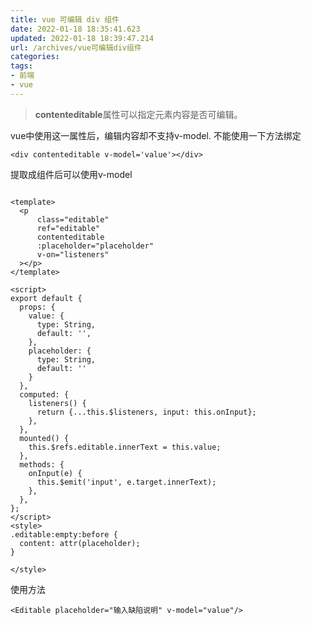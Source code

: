 ```yaml
---
title: vue 可编辑 div 组件
date: 2022-01-18 18:35:41.623
updated: 2022-01-18 18:39:47.214
url: /archives/vue可编辑div组件
categories: 
tags: 
- 前端
- vue
---
```


> **contenteditable**属性可以指定元素内容是否可编辑。

vue中使用这一属性后，编辑内容却不支持v-model.
不能使用一下方法绑定
```vue
<div contenteditable v-model='value'></div>
```
提取成组件后可以使用v-model
```vue

<template>
  <p
      class="editable"
      ref="editable"
      contenteditable
      :placeholder="placeholder"
      v-on="listeners"
  ></p>
</template>

<script>
export default {
  props: {
    value: {
      type: String,
      default: '',
    },
    placeholder: {
      type: String,
      default: ''
    }
  },
  computed: {
    listeners() {
      return {...this.$listeners, input: this.onInput};
    },
  },
  mounted() {
    this.$refs.editable.innerText = this.value;
  },
  methods: {
    onInput(e) {
      this.$emit('input', e.target.innerText);
    },
  },
};
</script>
<style>
.editable:empty:before {
  content: attr(placeholder);
}

</style>

```
使用方法
```vue
<Editable placeholder="输入缺陷说明" v-model="value"/>
```